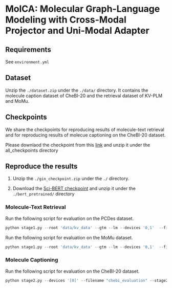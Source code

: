 # MolCA: Molecular Graph-Language Modeling with Cross-Modal Projector and Uni-Modal Adapter


## Requirements

See `environment.yml`

## Dataset

Unzip the `./dataset.zip` under the `./data/` directory. It contains the molecule caption dataset of CheBI-20 and the retrieval dataset of KV-PLM and MoMu.

## Checkpoints

We share the checkpoints for reproducing results of molecule-text retrieval and for reproducing results of molecue captioning on the CheBI-20 dataset.

Please downlaod the checkpoint from this [link](https://ufile.io/6vffm5bg) and unzip it under the all_checkpoints directory


## Reproduce the results

1. Unzip the `./gin_checkpoint.zip` under the `./` directory.

2. Download the [Sci-BERT checkpoint](https://s3-us-west-2.amazonaws.com/ai2-s2-research/scibert/huggingface_pytorch/scibert_scivocab_uncased.tar) and unzip it under the `./bert_pretrained/` directory

### Molecule-Text Retrieval

Run the following script for evaluation on the PCDes dataset.

```python
python stage1.py --root 'data/kv_data' --gtm --lm --devices '0,1'  --filename pcdes_evaluation --init_checkpoint "all_checkpoints/share/stage1.ckpt" --rerank_cand_num 128 --num_query_token 8 --match_batch_size 64 --mode eval
```

Run the following script for evaluation on the MoMu dataset.

```python
python stage1.py --root 'data/kv_data' --gtm --lm --devices '0,1'  --filename pcdes_evaluation --init_checkpoint "all_checkpoints/share/stage1.ckpt" --rerank_cand_num 128 --num_query_token 8 --match_batch_size 64 --mode eval --use_phy_eval
```

### Molecule Captioning

Run the following script for evaluation on the CheBI-20 dataset.

```python
python stage2.py --devices '[0]' --filename "chebi_evaluation" --stage2_path "all_checkpoints/share/chebi.ckpt" --opt_model 'facebook/galactica-1.3b' --mode eval --prompt '[START_I_SMILES]{}[END_I_SMILES]. ' --tune_gnn --llm_tune lora --inference_batch_size 8 --root "data/ChEBI-20_data" --peft_dir "all_checkpoints/share/chebi_lora";
```